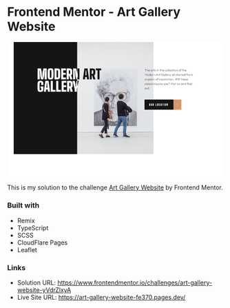 # Frontend Mentor - Art Gallery Website

![Design preview for the Art Gallery Website](./public/assets/preview.jpg)

This is my solution to the challenge [Art Gallery Website](https://www.frontendmentor.io/challenges/meet-landing-page-rbTDS6OUR) by Frontend Mentor.

### Built with

- Remix
- TypeScript
- SCSS
- CloudFlare Pages
- Leaflet

### Links

- Solution URL: <https://www.frontendmentor.io/challenges/art-gallery-website-yVdrZlxyA>
- Live Site URL: <https://art-gallery-website-fe370.pages.dev/>
